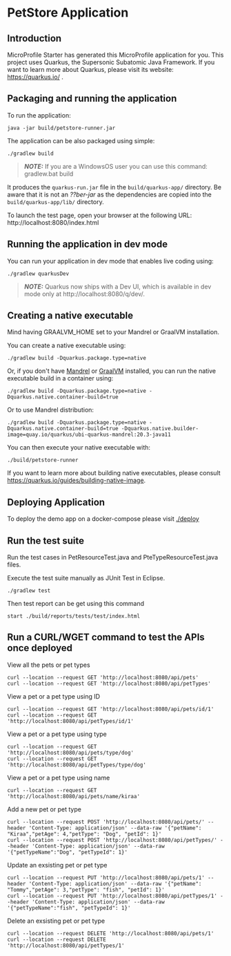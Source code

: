 # PetStore Application

## Introduction

MicroProfile Starter has generated this MicroProfile application for you. This project uses Quarkus, the Supersonic Subatomic Java Framework. If you want to learn more about Quarkus, please visit its website: https://quarkus.io/ .

## Packaging and running the application

To run the application:

    java -jar build/petstore-runner.jar

The application can be also packaged using simple:

    ./gradlew build

> **_NOTE:_**  If you are a WindowsOS user you can use this command: gradlew.bat build

It produces the `quarkus-run.jar` file in the `build/quarkus-app/` directory.
Be aware that it is not an _??ber-jar_ as the dependencies are copied into the `build/quarkus-app/lib/` directory.

To launch the test page, open your browser at the following URL: http://localhost:8080/index.html

## Running the application in dev mode

You can run your application in dev mode that enables live coding using:

    ./gradlew quarkusDev

> **_NOTE:_**  Quarkus now ships with a Dev UI, which is available in dev mode only at http://localhost:8080/q/dev/.

## Creating a native executable

Mind having GRAALVM_HOME set to your Mandrel or GraalVM installation.

You can create a native executable using:

    ./gradlew build -Dquarkus.package.type=native

Or, if you don't have [Mandrel](https://github.com/graalvm/mandrel/releases/) or
[GraalVM](https://github.com/graalvm/graalvm-ce-builds/releases) installed, you can run the native executable
build in a container using:

    ./gradlew build -Dquarkus.package.type=native -Dquarkus.native.container-build=true

Or to use Mandrel distribution:

    ./gradlew build -Dquarkus.package.type=native -Dquarkus.native.container-build=true -Dquarkus.native.builder-image=quay.io/quarkus/ubi-quarkus-mandrel:20.3-java11

You can then execute your native executable with:

    ./build/petstore-runner

If you want to learn more about building native executables, please consult https://quarkus.io/guides/building-native-image.

## Deploying Application

To deploy the demo app on a docker-compose please visit [./deploy](https://github.com/rasika/petstore/tree/master/deploy)

## Run the test suite

Run the test cases in PetResourceTest.java and PteTypeResourceTest.java files.

Execute the test suite manually as JUnit Test in Eclipse.

    ./gradlew test
    
Then test report can be get using this command

    start ./build/reports/tests/test/index.html   

## Run a CURL/WGET command to test the APIs once deployed

View all the pets or pet types

    curl --location --request GET 'http://localhost:8080/api/pets'
    curl --location --request GET 'http://localhost:8080/api/petTypes'

View a pet or a pet type using ID

    curl --location --request GET 'http://localhost:8080/api/pets/id/1'
    curl --location --request GET 'http://localhost:8080/api/petTypes/id/1'

View a pet or a pet type using type

    curl --location --request GET 'http://localhost:8080/api/pets/type/dog'
    curl --location --request GET 'http://localhost:8080/api/petTypes/type/dog'
    
View a pet or a pet type using name

    curl --location --request GET 'http://localhost:8080/api/pets/name/kiraa'
    
Add a new pet or pet type

    curl --location --request POST 'http://localhost:8080/api/pets/' --header 'Content-Type: application/json' --data-raw '{"petName": "Kiraa","petAge": 4,"petType": "Dog", "petId": 1}'
    curl --location --request POST 'http://localhost:8080/api/petTypes/' --header 'Content-Type: application/json' --data-raw '{"petTypeName":"Dog", "petTypeId": 1}'
    
Update an exsisting pet or pet type

    curl --location --request PUT 'http://localhost:8080/api/pets/1' --header 'Content-Type: application/json' --data-raw '{"petName": "Tommy","petAge": 3,"petType": "fish", "petId": 1}'
    curl --location --request PUT 'http://localhost:8080/api/petTypes/1' --header 'Content-Type: application/json' --data-raw '{"petTypeName":"fish", "petTypeId": 1}'
    
Delete an exsisting pet or pet type

    curl --location --request DELETE 'http://localhost:8080/api/pets/1'
    curl --location --request DELETE 'http://localhost:8080/api/petTypes/1'
